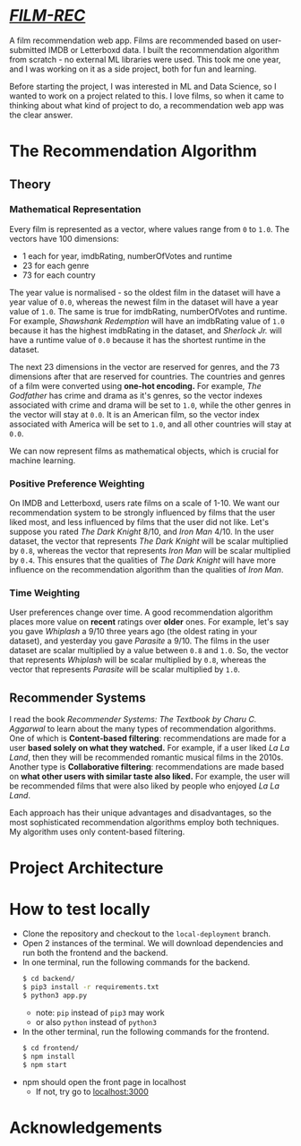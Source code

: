 # ***[FILM-REC](https://film-rec.onrender.com/)***

A film recommendation web app. Films are recommended based on user-submitted IMDB or Letterboxd data. I built the recommendation algorithm from scratch - no external ML libraries were used. This took me one year, and I was working on it as a side project, both for fun and learning.

Before starting the project, I was interested in ML and Data Science, so I wanted to work on a project related to this. I love films, so when it came to thinking about what kind of project to do, a recommendation web app was the clear answer.

# The Recommendation Algorithm

## Theory

### Mathematical Representation

Every film is represented as a vector, where values range from `0` to `1.0`. The vectors have 100 dimensions: 

* 1 each for year, imdbRating, numberOfVotes and runtime
* 23 for each genre
* 73 for each country

The year value is normalised - so the oldest film in the dataset will have a year value of `0.0`, whereas the newest film in the dataset will have a year value of `1.0`. The same is true for imdbRating, numberOfVotes and runtime. For example, *Shawshank Redemption* will have an imdbRating value of `1.0` because it has the highest imdbRating in the dataset, and *Sherlock Jr.* will have a runtime value of `0.0` because it has the shortest runtime in the dataset.

The next 23 dimensions in the vector are reserved for genres, and the 73 dimensions after that are reserved for countries. The countries and genres of a film were converted using **one-hot encoding.** For example, *The Godfather* has crime and drama as it's genres, so the vector indexes associated with crime and drama will be set to `1.0`, while the other genres in the vector will stay at `0.0`. It is an American film, so the vector index associated with America will be set to `1.0`, and all other countries will stay at `0.0`.

We can now represent films as mathematical objects, which is crucial for machine learning.

### Positive Preference Weighting

On IMDB and Letterboxd, users rate films on a scale of 1-10. We want our recommendation system to be strongly influenced by films that the user liked most, and less influenced by films that the user did not like. Let's suppose you rated *The Dark Knight* 8/10, and *Iron Man* 4/10. In the user dataset, the vector that represents *The Dark Knight* will be scalar multiplied by `0.8`, whereas the vector that represents *Iron Man* will be scalar multiplied by `0.4`. This ensures that the qualities of *The Dark Knight* will have more influence on the recommendation algorithm than the qualities of *Iron Man*.

### Time Weighting

User preferences change over time. A good recommendation algorithm places more value on **recent** ratings over **older** ones. For example, let's say you gave *Whiplash* a 9/10 three years ago (the oldest rating in your dataset), and yesterday you gave *Parasite* a 9/10. The films in the user dataset are scalar multiplied by a value between `0.8` and `1.0`. So, the vector that represents *Whiplash* will be scalar multiplied by `0.8`, whereas the vector that represents *Parasite* will be scalar multiplied by `1.0`.

## Recommender Systems

I read the book *Recommender Systems: The Textbook by Charu C. Aggarwal* to learn about the many types of recommendation algorithms. One of which is **Content-based filtering**: recommendations are made for a user **based solely on what they watched.** For example, if a user liked *La La Land*, then they will be recommended romantic musical films in the 2010s. Another type is **Collaborative filtering**: recommendations are made based on **what other users with similar taste also liked.** For example, the user will be recommended films that were also liked by people who enjoyed *La La Land*.

Each approach has their unique advantages and disadvantages, so the most sophisticated recommendation algorithms employ both techniques. My algorithm uses only content-based filtering.

# Project Architecture

# How to test locally

* Clone the repository and checkout to the `local-deployment` branch.
* Open 2 instances of the terminal. We will download dependencies and run both the frontend and the backend.
* In one terminal, run the following commands for the backend.
    ```sh
    $ cd backend/
    $ pip3 install -r requirements.txt
    $ python3 app.py
    ```
    * note: `pip` instead of `pip3` may work
    * or also `python` instead of `python3`
* In the other terminal, run the following commands for the frontend.
    ```sh
    $ cd frontend/
    $ npm install
    $ npm start
    ```
* npm should open the front page in localhost
    * If not, try go to [localhost:3000](http://localhost:3000)

# Acknowledgements
